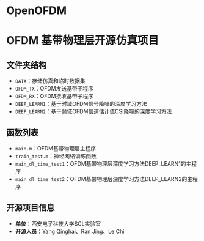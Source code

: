 # OpenOFDM
# OFDM 基带物理层开源仿真项目

## 文件夹结构
- `DATA`：存储仿真和临时数据集
- `OFDM_TX`：OFDM发送基带子程序
- `OFDM_RX`：OFDM接收基带子程序
- `DEEP_LEARN1`：基于时域OFDM信号降噪的深度学习方法
- `DEEP_LEARN2`：基于频域OFDM信道估计值CSI降噪的深度学习方法

## 函数列表
- `main.m`：OFDM基带物理层主程序
- `train_test.m`：神经网络训练函数
- `main_dl_time_test1`：OFDM基带物理层深度学习方法DEEP_LEARN1的主程序
- `main_dl_time_test2`：OFDM基带物理层深度学习方法DEEP_LEARN2的主程序

## 开源项目信息
- **单位**：西安电子科技大学SCL实验室
- **开源人员**：Yang Qinghai、Ran Jing、Le Chi
